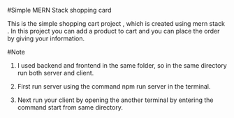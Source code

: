 #Simple MERN Stack shopping card

This is the simple shopping cart project , which is created using mern stack . In this project you can add a product to cart and you can place the order by giving your information.

#Note

1. I used backend and frontend in the same folder, so in the same directory run both server and client.

2. First run server using the command npm run server in the terminal.

3. Next run your client by opening the another terminal by entering the command start from same directory.
